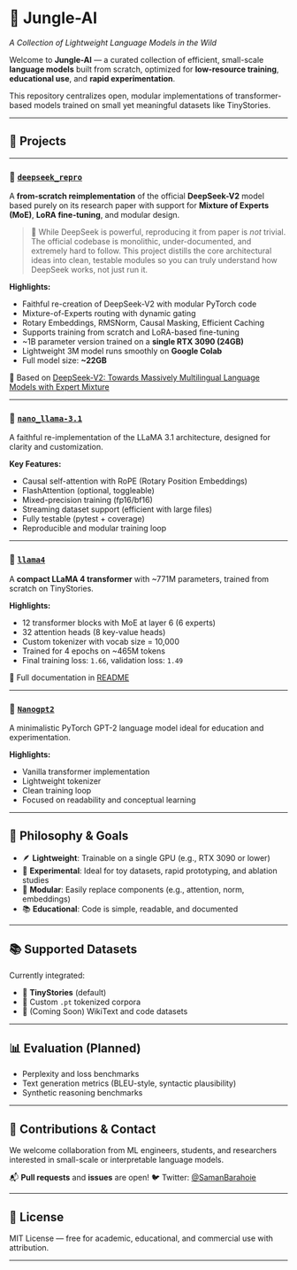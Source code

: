 
# 🐾 Jungle-AI

*A Collection of Lightweight Language Models in the Wild*

Welcome to **Jungle-AI** — a curated collection of efficient, small-scale **language models** built from scratch, optimized for **low-resource training**, **educational use**, and **rapid experimentation**.

This repository centralizes open, modular implementations of transformer-based models trained on small yet meaningful datasets like TinyStories.

---

## 🌴 Projects

---

### 🐋 [`deepseek_repro`](https://github.com/SamanBarahoie/DeepSeek)

A **from-scratch reimplementation** of the official **DeepSeek-V2** model based purely on its research paper  with support for **Mixture of Experts (MoE)**, **LoRA fine-tuning**, and modular design.

> 🐋 While DeepSeek is powerful, reproducing it from paper is *not* trivial. The official codebase is monolithic, under-documented, and extremely hard to follow. This project distills the core architectural ideas into clean, testable modules  so you can truly understand how DeepSeek works, not just run it.

**Highlights:**

* Faithful re-creation of DeepSeek-V2 with modular PyTorch code
* Mixture-of-Experts routing with dynamic gating
* Rotary Embeddings, RMSNorm, Causal Masking, Efficient Caching
* Supports training from scratch and LoRA-based fine-tuning
* \~1B parameter version trained on a **single RTX 3090 (24GB)**
* Lightweight 3M model runs smoothly on **Google Colab**
* Full model size: **\~22GB**

📄 Based on [DeepSeek-V2: Towards Massively Multilingual Language Models with Expert Mixture](https://arxiv.org/pdf/2405.04434)

---
### 🔬 [`nano_llama-3.1`](https://github.com/SamanBarahoie/nano_llama-3.1)

A faithful re-implementation of the LLaMA 3.1 architecture, designed for clarity and customization.

**Key Features:**

* Causal self-attention with RoPE (Rotary Position Embeddings)
* FlashAttention (optional, toggleable)
* Mixed-precision training (fp16/bf16)
* Streaming dataset support (efficient with large files)
* Fully testable (pytest + coverage)
* Reproducible and modular training loop

---

### 🦙 [`llama4`](https://github.com/SamanBarahoie/-Llama-4)

A **compact LLaMA 4 transformer** with \~771M parameters, trained from scratch on TinyStories.

**Highlights:**

* 12 transformer blocks with MoE at layer 6 (6 experts)
* 32 attention heads (8 key-value heads)
* Custom tokenizer with vocab size = 10,000
* Trained for 4 epochs on \~465M tokens
* Final training loss: `1.66`, validation loss: `1.49`

📄 Full documentation in [README](https://github.com/SamanBarahoie/-Llama-4)

---

### 🧠 [`Nanogpt2`](https://github.com/SamanBarahoie/NanoLanguageModel)

A minimalistic PyTorch GPT-2 language model ideal for education and experimentation.

**Highlights:**

* Vanilla transformer implementation
* Lightweight tokenizer
* Clean training loop
* Focused on readability and conceptual learning

---

## 🧠 Philosophy & Goals

* 🪶 **Lightweight**: Trainable on a single GPU (e.g., RTX 3090 or lower)
* 🧪 **Experimental**: Ideal for toy datasets, rapid prototyping, and ablation studies
* 🧱 **Modular**: Easily replace components (e.g., attention, norm, embeddings)
* 📚 **Educational**: Code is simple, readable, and documented

---

## 📚 Supported Datasets

Currently integrated:

* 🧒 **TinyStories** (default)
* 📄 Custom `.pt` tokenized corpora
* 📘 (Coming Soon) WikiText and code datasets

---

## 📊 Evaluation (Planned)

* Perplexity and loss benchmarks
* Text generation metrics (BLEU-style, syntactic plausibility)
* Synthetic reasoning benchmarks

---

## 🤝 Contributions & Contact

We welcome collaboration from ML engineers, students, and researchers interested in small-scale or interpretable language models.

📬 **Pull requests** and **issues** are open!
🐦 Twitter: [@SamanBarahoie](https://twitter.com/SamanBarahoie)

---

## 🧩 License

MIT License — free for academic, educational, and commercial use with attribution.

---
